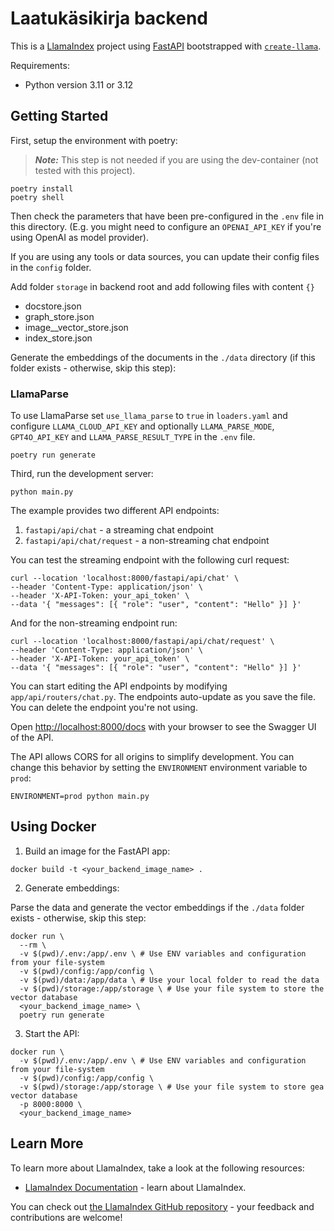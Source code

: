# Laatukäsikirja backend

This is a [LlamaIndex](https://www.llamaindex.ai/) project using [FastAPI](https://fastapi.tiangolo.com/) bootstrapped with [`create-llama`](https://github.com/run-llama/LlamaIndexTS/tree/main/packages/create-llama).

Requirements:

- Python version 3.11 or 3.12

## Getting Started

First, setup the environment with poetry:

> **_Note:_** This step is not needed if you are using the dev-container (not tested with this project).

```
poetry install
poetry shell
```

Then check the parameters that have been pre-configured in the `.env` file in this directory. (E.g. you might need to configure an `OPENAI_API_KEY` if you're using OpenAI as model provider).

If you are using any tools or data sources, you can update their config files in the `config` folder.

Add folder `storage` in backend root and add following files with content `{}`

- docstore.json
- graph_store.json
- image__vector_store.json
- index_store.json

Generate the embeddings of the documents in the `./data` directory (if this folder exists - otherwise, skip this step):

### LlamaParse
To use LlamaParse set `use_llama_parse` to `true` in `loaders.yaml` and configure `LLAMA_CLOUD_API_KEY` and optionally `LLAMA_PARSE_MODE`, `GPT4O_API_KEY` and `LLAMA_PARSE_RESULT_TYPE` in the `.env` file.

```
poetry run generate
```

Third, run the development server:

```
python main.py
```

The example provides two different API endpoints:

1. `fastapi/api/chat` - a streaming chat endpoint
2. `fastapi/api/chat/request` - a non-streaming chat endpoint

You can test the streaming endpoint with the following curl request:

```
curl --location 'localhost:8000/fastapi/api/chat' \
--header 'Content-Type: application/json' \
--header 'X-API-Token: your_api_token' \
--data '{ "messages": [{ "role": "user", "content": "Hello" }] }'
```

And for the non-streaming endpoint run:

```
curl --location 'localhost:8000/fastapi/api/chat/request' \
--header 'Content-Type: application/json' \
--header 'X-API-Token: your_api_token' \
--data '{ "messages": [{ "role": "user", "content": "Hello" }] }'
```

You can start editing the API endpoints by modifying `app/api/routers/chat.py`. The endpoints auto-update as you save the file. You can delete the endpoint you're not using.

Open [http://localhost:8000/docs](http://localhost:8000/docs) with your browser to see the Swagger UI of the API.

The API allows CORS for all origins to simplify development. You can change this behavior by setting the `ENVIRONMENT` environment variable to `prod`:

```
ENVIRONMENT=prod python main.py
```

## Using Docker

1. Build an image for the FastAPI app:

```
docker build -t <your_backend_image_name> .
```

2. Generate embeddings:

Parse the data and generate the vector embeddings if the `./data` folder exists - otherwise, skip this step:

```
docker run \
  --rm \
  -v $(pwd)/.env:/app/.env \ # Use ENV variables and configuration from your file-system
  -v $(pwd)/config:/app/config \
  -v $(pwd)/data:/app/data \ # Use your local folder to read the data
  -v $(pwd)/storage:/app/storage \ # Use your file system to store the vector database
  <your_backend_image_name> \
  poetry run generate
```

3. Start the API:

```
docker run \
  -v $(pwd)/.env:/app/.env \ # Use ENV variables and configuration from your file-system
  -v $(pwd)/config:/app/config \
  -v $(pwd)/storage:/app/storage \ # Use your file system to store gea vector database
  -p 8000:8000 \
  <your_backend_image_name>
```

## Learn More

To learn more about LlamaIndex, take a look at the following resources:

- [LlamaIndex Documentation](https://docs.llamaindex.ai) - learn about LlamaIndex.

You can check out [the LlamaIndex GitHub repository](https://github.com/run-llama/llama_index) - your feedback and contributions are welcome!
